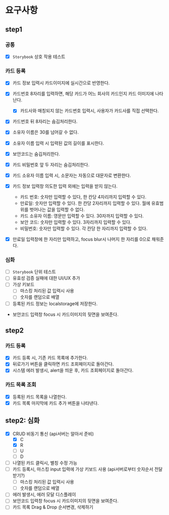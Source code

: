 # 요구사항

## step1

### 공통

- [x] `Storybook` 상호 작용 테스트

### 카드 등록

- [x] 카드 정보 입력시 카드이미지에 실시간으로 반영한다.
- [x] 카드번호 8자리를 입력하면, 해당 카드가 어느 회사의 카드인지 카드 이미지에 나타난다.
  - [x] 카드사와 매칭되지 않는 카드번호 입력시, 사용자가 카드사를 직접 선택한다.
- [x] 카드번호 뒤 8자리는 숨김처리한다.

- [x] 소유자 이름은 30를 넘어갈 수 없다.
- [x] 소유자 이름 입력 시 입력된 값의 길이를 표시한다.
- [x] 보안코드는 숨김처리한다.
- [x] 카드 비밀번호 앞 두 자리는 숨김처리한다.
- [x] 카드 소유자 이름 입력 시, 소문자는 자동으로 대문자로 변환한다.
- [x] 카드 정보 입력창 의도한 입력 외에는 입력을 받지 않는다.
  - 카드 번호: 숫자만 입력할 수 있다, 한 칸당 4자리까지 입력할 수 있다.
  - 만료일: 숫자만 입력할 수 있다. 한 칸당 2자리까지 입력할 수 있다. 월에 유효범위를 벗어나는 값을 입력할 수 없다.
  - 카드 소유자 이름: 영문만 입력할 수 있다. 30자까지 입력할 수 있다.
  - 보안 코드: 숫자만 입력할 수 있다. 3자리까지 입력할 수 있다.
  - 비밀번호: 숫자만 입력할 수 있다. 각 칸당 한 자리까지 입력할 수 있다.
- [x] 만료일 입력창에 한 자리만 입력하고, focus blur시 나머지 한 자리를 0으로 채워준다.

### 심화

- [ ] `Storybook` 단위 테스트
- [ ] 유효성 검증 실패에 대한 UI/UX 추가
- [ ] 가상 키보드
  - [ ] 마스킹 처리된 값 입력시 사용
  - [ ] 숫자를 랜덤으로 배열
- [ ] 등록된 카드 정보는 localstorage에 저장한다.
- 보안코드 입력창 focus 시 카드이미지의 뒷면을 보여준다.

## step2

### 카드 등록

- [x] 카드 등록 시, 기존 카드 목록에 추가한다.
- [x] 뒤로가기 버튼을 클릭하면 카드 조회페이지로 돌아간다.
- [x] 시스템 에러 발생시, alert을 띄운 후, 카드 조회페이지로 돌아간다.

### 카드 목록 조회

- [x] 등록된 카드 목록을 나열한다.
- [x] 카드 목록 마지막에 카드 추가 버튼을 나타낸다.

## step2: 심화

- [x] CRUD 비동기 통신 (api서버는 알아서 준비)
  - [x] C
  - [x] R
  - [ ] U
  - [ ] D
- [ ] 나열된 카드 클릭시, 별칭 수정 가능
- [ ] 카드 등록시, 마스킹 input 입력에 가상 키보드 사용 (api서버로부터 숫자순서 전달받기?)
  - [ ] 마스킹 처리된 값 입력시 사용
  - [ ] 숫자를 랜덤으로 배열
- [ ] 에러 발생시, 에러 모달 디스플레이
- [ ] 보안코드 입력창 focus 시 카드이미지의 뒷면을 보여준다.
- [ ] 카드 목록 Drag & Drop 순서변경, 삭제하기

